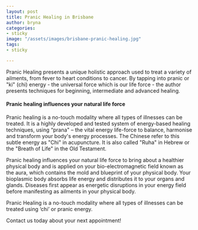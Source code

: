 ```yaml
---
layout: post
title: Pranic Healing in Brisbane
author: bryna
categories:
- sticky
image: "/assets/images/brisbane-pranic-healing.jpg"
tags:
- sticky

---
```

Pranic Healing presents a unique holistic approach used to treat a variety of ailments, from fever to heart conditions to cancer. By tapping into pranic or "ki" (chi) energy - the universal force which is our life force - the author presents techniques for beginning, intermediate and advanced healing.

#### Pranic healing influences your natural life force

Pranic healing is a no-touch modality where all types of illnesses can be treated. It is a highly developed and tested system of energy-based healing techniques, using “prana" – the vital energy life-force to balance, harmonise and transform your body's energy processes. The Chinese refer to this subtle energy as "Chi" in acupuncture. It is also called "Ruha" in Hebrew or the "Breath of Life" in the Old Testament.

Pranic healing influences your natural life force to bring about a healthier physical body and is applied on your bio-electromagnetic field known as the aura, which contains the mold and blueprint of your physical body. Your bioplasmic body absorbs life energy and distributes it to your organs and glands. Diseases first appear as energetic disruptions in your energy field before manifesting as ailments in your physical body.

Pranic Healing is a no-touch modality where all types of illnesses can be treated using ‘chi’ or pranic energy.

Contact us today about your next appointment!